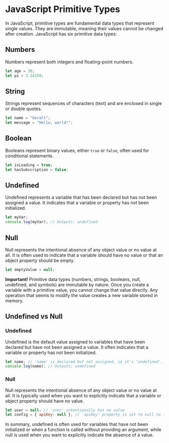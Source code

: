 # JavaScript Primitive Types

In JavaScript, primitive types are fundamental data types that represent single values. They are immutable, meaning their values cannot be changed after creation. JavaScript has six primitive data types:

## Numbers

Numbers represent both integers and floating-point numbers.

```javascript
let age = 30;
let pi = 3.14159;
```

## String

Strings represent sequences of characters (text) and are enclosed in single or double quotes.

```javascript
let name = "Geralt";
let message = "Hello, world!";
```

## Boolean

Booleans represent binary values, either `true` or `false`, often used for conditional statements.

```javascript
let isLoading = true;
let hasSubscription = false;
```

## Undefined

Undefined represents a variable that has been declared but has not been assigned a value. It indicates that a variable or property has not been initialized.

```javascript
let myVar;
console.log(myVar); // Outputs: undefined
```

## Null

Null represents the intentional absence of any object value or no value at all. It is often used to indicate that a variable should have no value or that an object property should be empty.

```javascript
let emptyValue = null;
```

**Important!** Primitive data types (numbers, strings, booleans, null, undefined, and symbols) are immutable by nature. Once you create a variable with a primitive value, you cannot change that value directly. Any operation that seems to modify the value creates a new variable stored in memory.

## Undefined vs Null

### Undefined

Undefined is the default value assigned to variables that have been declared but have not been assigned a value. It often indicates that a variable or property has not been initialized.

```javascript
let name; // 'name' is declared but not assigned, so it's 'undefined'.
console.log(name); // Outputs: undefined
```

### Null

Null represents the intentional absence of any object value or no value at all. It is typically used when you want to explicitly indicate that a variable or object property should have no value.

```javascript
let user = null; // 'user' intentionally has no value
let config = { apiKey: null }; // 'apiKey' property is set to null to indicate no value
```

In summary, undefined is often used for variables that have not been initialized or when a function is called without providing an argument, while null is used when you want to explicitly indicate the absence of a value.

